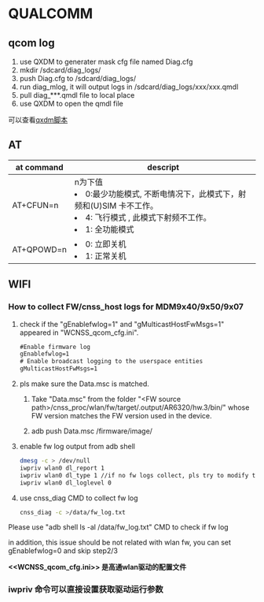 # QUALCOMM

## qcom log

1. use QXDM to generater mask cfg file named Diag.cfg
1. mkdir /sdcard/diag_logs/
1. push Diag.cfg to /sdcard/diag_logs/
1. run diag_mlog, it will output logs in /sdcard/diag_logs/xxx/xxx.qmdl
1. pull diag_***.qmdl file to local place
1. use QXDM to open the qmdl file

可以查看[qxdm脚本](../script/qxdm_log.sh)

## AT

at command | descript
-|-
AT+CFUN=n | n为下值<li>0:最少功能模式, 不断电情况下，此模式下，射频和(U)SIM 卡不工作。 <li>4: 飞行模式 , 此模式下射频不工作。 <li> 1: 全功能模式
AT+QPOWD=n | <li> 0: 立即关机 <li> 1: 正常关机

## WIFI

### How to collect FW/cnss_host logs for MDM9x40/9x50/9x07

1. check if the "gEnablefwlog=1" and "gMulticastHostFwMsgs=1" appeared in "WCNSS_qcom_cfg.ini".

    ```txt
    #Enable firmware log
    gEnablefwlog=1
    # Enable broadcast logging to the userspace entities
    gMulticastHostFwMsgs=1
    ```

2. pls make sure the Data.msc is matched.

    1. Take "Data.msc" from the folder "\<FW source path\>/cnss_proc/wlan/fw/target/.output/AR6320/hw.3/bin/" whose FW version matches the FW version used in the device.

    1. adb push Data.msc /firmware/image/

3. enable fw log output from adb shell

    ```sh
    dmesg -c > /dev/null
    iwpriv wlan0 dl_report 1
    iwpriv wlan0 dl_type 1 //if no fw logs collect, pls try to modify to "iwpriv wlan0 dl_type 3"
    iwpriv wlan0 dl_loglevel 0
    ```

4. use cnss_diag CMD to collect fw log

    ```sh
    cnss_diag -c >/data/fw_log.txt
    ```

Please use "adb shell ls -al /data/fw_log.txt" CMD to check if fw log

in addition, this issue should be not related with wlan fw, you can set gEnablefwlog=0 and skip step2/3

**<<WCNSS_qcom_cfg.ini>> 是高通wlan驱动的配置文件**

### iwpriv 命令可以直接设置获取驱动运行参数

